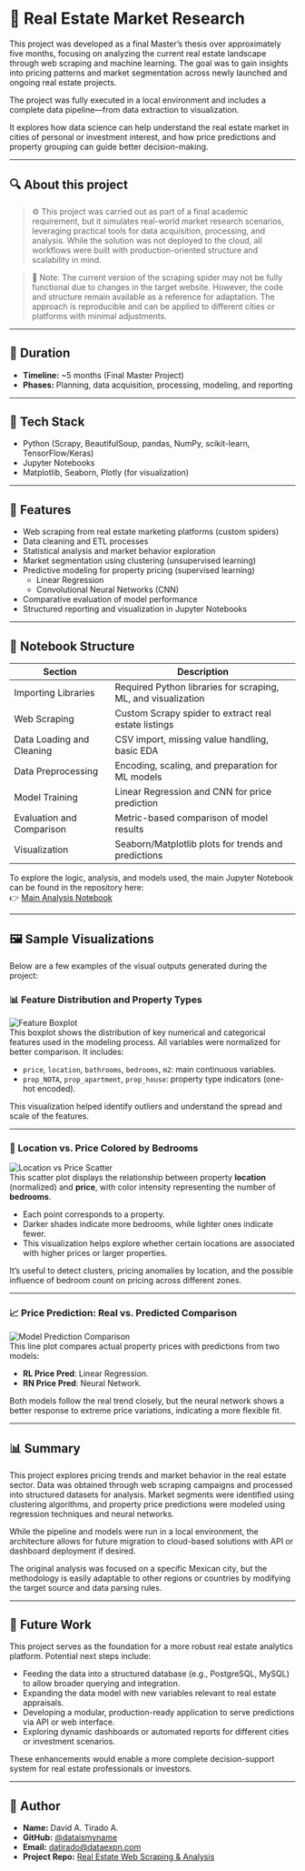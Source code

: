 # 🏡 Real Estate Market Research

This project was developed as a final Master’s thesis over approximately five months, focusing on analyzing the current real estate landscape through web scraping and machine learning. The goal was to gain insights into pricing patterns and market segmentation across newly launched and ongoing real estate projects.

The project was fully executed in a local environment and includes a complete data pipeline—from data extraction to visualization.

It explores how data science can help understand the real estate market in cities of personal or investment interest, and how price predictions and property grouping can guide better decision-making.

---

## 🔍 About this project

> ⚙️ This project was carried out as part of a final academic requirement, but it simulates real-world market research scenarios, leveraging practical tools for data acquisition, processing, and analysis. While the solution was not deployed to the cloud, all workflows were built with production-oriented structure and scalability in mind.

> 🔄 Note: The current version of the scraping spider may not be fully functional due to changes in the target website. However, the code and structure remain available as a reference for adaptation. The approach is reproducible and can be applied to different cities or platforms with minimal adjustments.

---

## 📅 Duration

- **Timeline:** ~5 months (Final Master Project)
- **Phases:** Planning, data acquisition, processing, modeling, and reporting

---

## 🚀 Tech Stack

- Python (Scrapy, BeautifulSoup, pandas, NumPy, scikit-learn, TensorFlow/Keras)
- Jupyter Notebooks
- Matplotlib, Seaborn, Plotly (for visualization)

---

## 🧩 Features

- Web scraping from real estate marketing platforms (custom spiders)
- Data cleaning and ETL processes
- Statistical analysis and market behavior exploration
- Market segmentation using clustering (unsupervised learning)
- Predictive modeling for property pricing (supervised learning)
  - Linear Regression
  - Convolutional Neural Networks (CNN)
- Comparative evaluation of model performance
- Structured reporting and visualization in Jupyter Notebooks

---

## 📒 Notebook Structure

| Section                          | Description                                                                 |
|----------------------------------|-----------------------------------------------------------------------------|
| Importing Libraries              | Required Python libraries for scraping, ML, and visualization               |
| Web Scraping                     | Custom Scrapy spider to extract real estate listings                        |
| Data Loading and Cleaning        | CSV import, missing value handling, basic EDA                              |
| Data Preprocessing               | Encoding, scaling, and preparation for ML models                           |
| Model Training                   | Linear Regression and CNN for price prediction                             |
| Evaluation and Comparison        | Metric-based comparison of model results                                   |
| Visualization                    | Seaborn/Matplotlib plots for trends and predictions                        |

To explore the logic, analysis, and models used, the main Jupyter Notebook can be found in the repository here:  
👉 [Main Analysis Notebook](https://github.com/dataismyname/real_estate_web_scrapping_analysis/blob/main/real_estate_analysis.ipynb)

---

## 🖼️ Sample Visualizations

Below are a few examples of the visual outputs generated during the project:

### 📊 Feature Distribution and Property Types  
![Feature Boxplot](images/box_graph_house_properties.JPG)  
This boxplot shows the distribution of key numerical and categorical features used in the modeling process. All variables were normalized for better comparison. It includes:

- `price`, `location`, `bathrooms`, `bedrooms`, `m2`: main continuous variables.
- `prop_NOTA`, `prop_apartment`, `prop_house`: property type indicators (one-hot encoded).

This visualization helped identify outliers and understand the spread and scale of the features.

---

### 🧭 Location vs. Price Colored by Bedrooms  
![Location vs Price Scatter](images/scatter_location_price_bedrooms.JPG)  
This scatter plot displays the relationship between property **location** (normalized) and **price**, with color intensity representing the number of **bedrooms**. 

- Each point corresponds to a property.
- Darker shades indicate more bedrooms, while lighter ones indicate fewer.
- This visualization helps explore whether certain locations are associated with higher prices or larger properties.

It’s useful to detect clusters, pricing anomalies by location, and the possible influence of bedroom count on pricing across different zones.

---

### 📈 Price Prediction: Real vs. Predicted Comparison  
![Model Prediction Comparison](images/prediction_comparison.JPG)  
This line plot compares actual property prices with predictions from two models:

- **RL Price Pred**: Linear Regression.
- **RN Price Pred**: Neural Network.

Both models follow the real trend closely, but the neural network shows a better response to extreme price variations, indicating a more flexible fit.

---

## 📊 Summary

This project explores pricing trends and market behavior in the real estate sector. Data was obtained through web scraping campaigns and processed into structured datasets for analysis. Market segments were identified using clustering algorithms, and property price predictions were modeled using regression techniques and neural networks.

While the pipeline and models were run in a local environment, the architecture allows for future migration to cloud-based solutions with API or dashboard deployment if desired.

The original analysis was focused on a specific Mexican city, but the methodology is easily adaptable to other regions or countries by modifying the target source and data parsing rules.

---

## 🔭 Future Work

This project serves as the foundation for a more robust real estate analytics platform. Potential next steps include:
- Feeding the data into a structured database (e.g., PostgreSQL, MySQL) to allow broader querying and integration.
- Expanding the data model with new variables relevant to real estate appraisals.
- Developing a modular, production-ready application to serve predictions via API or web interface.
- Exploring dynamic dashboards or automated reports for different cities or investment scenarios.

These enhancements would enable a more complete decision-support system for real estate professionals or investors.

---

## 👤 Author

- **Name:** David A. Tirado A.
- **GitHub:** [@dataismyname](https://github.com/dataismyname)
- **Email:** [datirado@dataexpn.com](mailto:datirado@dataexpn.com)
- **Project Repo:** [Real Estate Web Scraping & Analysis](https://github.com/dataismyname/real_estate_web_scrapping_analysis)

